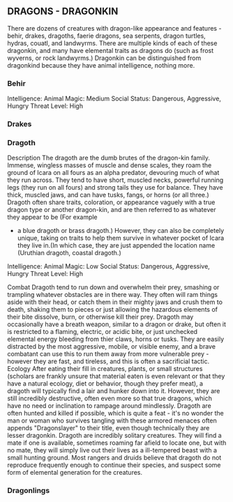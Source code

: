 ## DRAGONS - DRAGONKIN

There are dozens of creatures with dragon-like appearance and features - behir, drakes, dragoths, faerie dragons, sea serpents, dragon turtles,
hydras, couatl, and landwyrms. There are multiple kinds of each of these dragonkin, and many have elemental traits as dragons do (such as frost
wyverns, or rock landwyrms.) Dragonkin can be distinguished from dragonkind because they have animal intelligence, nothing more. 

### Behir

Intelligence: Animal
Magic: Medium
Social Status: Dangerous, Aggressive, Hungry
Threat Level: High

### Drakes

### Dragoth

Description
The dragoth are the dumb brutes of the dragon-kin family. Immense,
wingless masses of muscle and dense scales, they roam the ground
of Icara on all fours as an alpha predator, devouring much of what
they run across. They tend to have short, muscled necks, powerful
running legs (they run on all fours) and strong tails they use for balance. They have thick, muscled jaws, and can have tusks, fangs,
or horns (or all three.) Dragoth often share traits, coloration, or
appearance vaguely with a true dragon type or another dragon-kin,
and are then referred to as whatever they appear to be (For example
- a blue dragoth or brass dragoth.) However, they can also be
completely unique, taking on traits to help them survive in whatever
pocket of Icara they live in.(In which case, they are just appended the
location name (Uruthian dragoth, coastal dragoth.)

Intelligence: Animal
Magic: Low
Social Status: Dangerous, Aggressive, Hungry
Threat Level: High

Combat
Dragoth tend to run down and overwhelm their prey, smashing or
trampling whatever obstacles are in there way. They often will ram
things aside with their head, or catch them in their mighty jaws and
crush them to death, shaking them to pieces or just allowing the
hazardous elements of their bite dissolve, burn, or otherwise kill their
prey. Dragoth may occasionally have a breath weapon, similar to a
dragon or drake, but often it is restricted to a flaming, electric, or
acidic bite, or just unchecked elemental energy bleeding from thier
claws, horns or tusks. They are easily distracted by the most
aggressive, mobile, or visible enemy, and a brave combatant can use
this to run them away from more vulnerable prey - however they are
fast, and tireless, and this is often a sacrificial tactic.
Ecology
After eating their fill in creatures, plants, or small structures (scholars
are frankly unsure that material eaten is even relevant or that they
have a natural ecology, diet or behavior, though they prefer meat), a
dragoth will typically find a lair and hunker down into it. However,
they are still incredibly destructive, often even more so that true
dragons, which have no need or inclination to rampage around
mindlessly. Dragoth are often hunted and killed if possible, which is
quite a feat - it's no wonder the man or woman who survives tangling
with these armored menaces often appends "Dragonslayer" to their
title, even though technically they are lesser dragonkin.
Dragoth are incredibly solitary creatures. They will find a mate if one
is available, sometimes roaming far afield to locate one, but with no
mate, they will simply live out their lives as a ill-tempered beast with a
small hunting ground. Most rangers and druids believe that dragoth
do not reproduce frequently enough to continue their species, and
suspect some form of elemental generation for the creatures.

### Dragonlings

